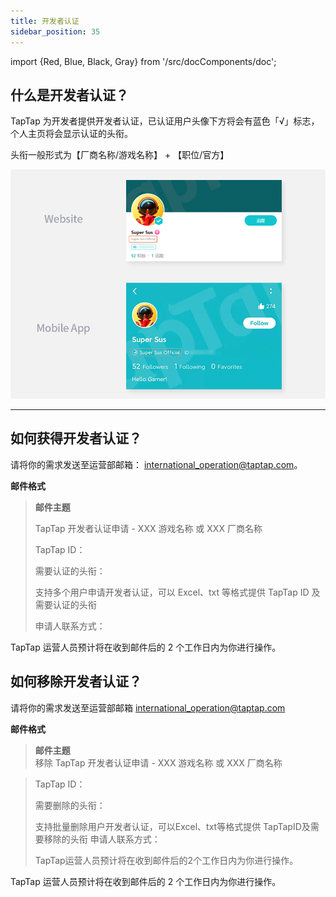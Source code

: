 ```yaml
---
title: 开发者认证
sidebar_position: 35
---
```

import {Red, Blue, Black, Gray} from '/src/docComponents/doc';


## 什么是开发者认证？

TapTap 为开发者提供开发者认证，已认证用户头像下方将会有蓝色「<Blue>√</Blue>」标志，个人主页将会显示认证的头衔。  

头衔一般形式为【厂商名称/游戏名称】 + 【职位/官方】

![](/img/developer-verification-en.png)

---

## 如何获得开发者认证？ 

请将你的需求发送至运营部邮箱：
[international_operation@taptap.com](mailto:international_operation@taptap.com)。  

**邮件格式**

> **邮件主题**
> 
> TapTap 开发者认证申请  -  XXX 游戏名称  或  XXX 厂商名称   
>
> TapTap ID：
>  
> 需要认证的头衔：  
>
> <Gray>支持多个用户申请开发者认证，可以 Excel、txt 等格式提供 TapTap ID 及需要认证的头衔</Gray>​  
>
> 申请人联系方式：  

TapTap 运营人员预计将在收到邮件后的 2 个工作日内为你进行操作。
## 如何移除开发者认证？ 

请将你的需求发送至运营部邮箱
[international_operation@taptap.com](mailto:international_operation@taptap.com)

**邮件格式**

> **邮件主题**  
> 移除 TapTap 开发者认证申请  -  XXX 游戏名称  或  XXX 厂商名称  

> TapTap ID：  
>
> 需要删除的头衔：
>
> 支持批量删除用户开发者认证，可以Excel、txt等格式提供
> TapTapID及需要移除的头衔 申请人联系方式：
>
> TapTap运营人员预计将在收到邮件后的2个工作日内为你进行操作。

TapTap 运营人员预计将在收到邮件后的 2 个工作日内为你进行操作。